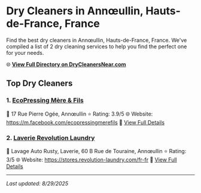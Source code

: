 # Dry Cleaners in Annœullin, Hauts-de-France, France

Find the best dry cleaners in Annœullin, Hauts-de-France, France. We've compiled a list of 2 dry cleaning services to help you find the perfect one for your needs.

🌐 **[View Full Directory on DryCleanersNear.com](https://drycleanersnear.com/city/France/Hauts-de-France/Ann%C5%93ullin)**

## Top Dry Cleaners

### 1. [EcoPressing Mère & Fils](https://drycleanersnear.com/dryCleaner/68ae67ebc95ff2c6096b1a9d/ecopressing-m-re-fils)
📍 17 Rue Pierre Ogée, Annœullin
⭐ Rating: 3.9/5
🌐 Website: https://m.facebook.com/ecopressingmerefils
🔗 [View Full Details](https://drycleanersnear.com/dryCleaner/68ae67ebc95ff2c6096b1a9d/ecopressing-m-re-fils)

### 2. [Laverie Revolution Laundry](https://drycleanersnear.com/dryCleaner/68ae6801c95ff2c6096b1c0f/laverie-revolution-laundry)
📍 Lavage Auto Rusty, Laverie, 60 B Rue de Touraine, Annœullin
⭐ Rating: 3/5
🌐 Website: https://stores.revolution-laundry.com/fr-fr
🔗 [View Full Details](https://drycleanersnear.com/dryCleaner/68ae6801c95ff2c6096b1c0f/laverie-revolution-laundry)


---

*Last updated: 8/29/2025*
